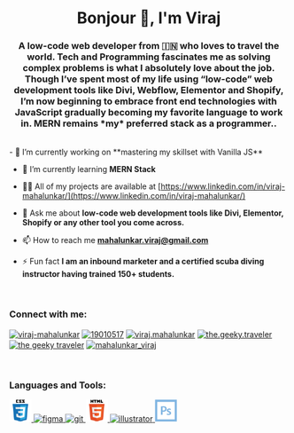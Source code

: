 <h1 align="center">Bonjour 🐙, I'm Viraj</h1>
<h3 align="center">A low-code web developer from 🇮🇳 who loves to travel the world. Tech and Programming fascinates me as solving complex problems is what I absolutely love about the job. Though I’ve spent most of my life using “low-code” web development tools like Divi, Webflow, Elementor and Shopify, I’m now beginning to embrace front end technologies with JavaScript gradually becoming my favorite language to work in. MERN remains *my* preferred stack as a programmer..</h3><br>
- 🔭 I’m currently working on **mastering my skillset with Vanilla JS**

- 🌱 I’m currently learning **MERN Stack**

- 👨‍💻 All of my projects are available at [https://www.linkedin.com/in/viraj-mahalunkar/](https://www.linkedin.com/in/viraj-mahalunkar/)

- 💬 Ask me about **low-code web development tools like Divi, Elementor, Shopify or any other tool you come across.**

- 📫 How to reach me **mahalunkar.viraj@gmail.com**

- ⚡ Fun fact **I am an inbound marketer and a certified scuba diving instructor having trained 150+ students.**
<br>
<h3 align="left">Connect with me:</h3>
<p align="left">
<a href="https://linkedin.com/in/viraj-mahalunkar" target="blank"><img align="center" src="https://raw.githubusercontent.com/rahuldkjain/github-profile-readme-generator/master/src/images/icons/Social/linked-in-alt.svg" alt="viraj-mahalunkar" height="30" width="40" /></a>
<a href="https://stackoverflow.com/users/19010517" target="blank"><img align="center" src="https://raw.githubusercontent.com/rahuldkjain/github-profile-readme-generator/master/src/images/icons/Social/stack-overflow.svg" alt="19010517" height="30" width="40" /></a>
<a href="https://fb.com/viraj.mahalunkar" target="blank"><img align="center" src="https://raw.githubusercontent.com/rahuldkjain/github-profile-readme-generator/master/src/images/icons/Social/facebook.svg" alt="viraj.mahalunkar" height="30" width="40" /></a>
<a href="https://instagram.com/the.geeky.traveler" target="blank"><img align="center" src="https://raw.githubusercontent.com/rahuldkjain/github-profile-readme-generator/master/src/images/icons/Social/instagram.svg" alt="the.geeky.traveler" height="30" width="40" /></a>
<a href="https://www.youtube.com/c/the geeky traveler" target="blank"><img align="center" src="https://raw.githubusercontent.com/rahuldkjain/github-profile-readme-generator/master/src/images/icons/Social/youtube.svg" alt="the geeky traveler" height="30" width="40" /></a>
<a href="https://www.hackerrank.com/mahalunkar_viraj" target="blank"><img align="center" src="https://raw.githubusercontent.com/rahuldkjain/github-profile-readme-generator/master/src/images/icons/Social/hackerrank.svg" alt="mahalunkar_viraj" height="30" width="40" /></a>
</p>
<br>
<h3 align="left">Languages and Tools:</h3>
<p align="left"> <a href="https://www.w3schools.com/css/" target="_blank" rel="noreferrer"> <img src="https://raw.githubusercontent.com/devicons/devicon/master/icons/css3/css3-original-wordmark.svg" alt="css3" width="40" height="40"/> </a> <a href="https://www.figma.com/" target="_blank" rel="noreferrer"> <img src="https://www.vectorlogo.zone/logos/figma/figma-icon.svg" alt="figma" width="40" height="40"/> </a> <a href="https://git-scm.com/" target="_blank" rel="noreferrer"> <img src="https://www.vectorlogo.zone/logos/git-scm/git-scm-icon.svg" alt="git" width="40" height="40"/> </a> <a href="https://www.w3.org/html/" target="_blank" rel="noreferrer"> <img src="https://raw.githubusercontent.com/devicons/devicon/master/icons/html5/html5-original-wordmark.svg" alt="html5" width="40" height="40"/> </a> <a href="https://www.adobe.com/in/products/illustrator.html" target="_blank" rel="noreferrer"> <img src="https://www.vectorlogo.zone/logos/adobe_illustrator/adobe_illustrator-icon.svg" alt="illustrator" width="40" height="40"/> </a> <a href="https://www.photoshop.com/en" target="_blank" rel="noreferrer"> <img src="https://raw.githubusercontent.com/devicons/devicon/master/icons/photoshop/photoshop-line.svg" alt="photoshop" width="40" height="40"/> </a> </p>
